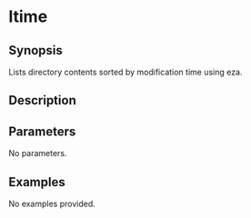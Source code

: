 # ltime

## Synopsis

Lists directory contents sorted by modification time using eza.

## Description



## Parameters
No parameters.
## Examples
No examples provided.
